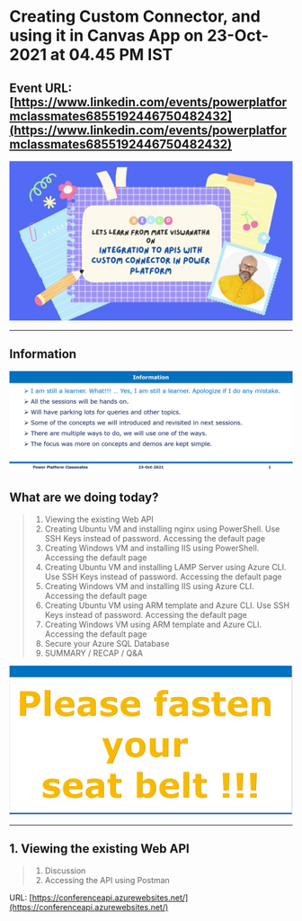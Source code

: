 # Creating Custom Connector, and using it in Canvas App on 23-Oct-2021 at 04.45 PM IST



## Event URL: [https://www.linkedin.com/events/powerplatformclassmates6855192446750482432](https://www.linkedin.com/events/powerplatformclassmates6855192446750482432)

![Viswanatha Swamy P K |150x150](./documentation/images/ViswanathaSwamyPK.PNG)

---

## Information

![Information | 100x100](./documentation/images/Information.PNG)

## What are we doing today?

> 1. Viewing the existing Web API
> 1. Creating Ubuntu VM and installing nginx using PowerShell. Use SSH Keys instead of password. Accessing the default page
> 1. Creating Windows VM and installing IIS using PowerShell. Accessing the default page
> 1. Creating Ubuntu VM and installing LAMP Server using Azure CLI. Use SSH Keys instead of password. Accessing the default page
> 1. Creating Windows VM and installing IIS using Azure CLI. Accessing the default page
> 1. Creating Ubuntu VM using ARM template and Azure CLI. Use SSH Keys instead of password. Accessing the default page
> 1. Creating Windows VM using ARM template and Azure CLI. Accessing the default page
> 1. Secure your Azure SQL Database
> 1. SUMMARY / RECAP / Q&A


![Seat Belt | 100x100](./documentation/images/SeatBelt.PNG)

---

## 1. Viewing the existing Web API

> 1. Discussion
> 1. Accessing the API using Postman

URL: [https://conferenceapi.azurewebsites.net/](https://conferenceapi.azurewebsites.net/)

